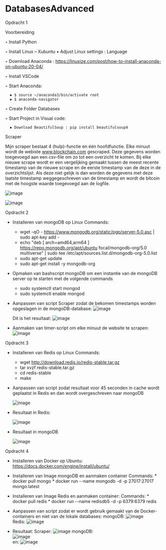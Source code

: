 # DatabasesAdvanced

Opdracht 1

Voorbereiding

  ◦ Install Python

  ◦ Install Linux – Xubuntu
      ▪ Adjust Linux settings : Language

  ◦ Download Anaconda : https://linuxize.com/post/how-to-install-anaconda-on-ubuntu-20-04/ 

  ◦ Install VSCode

  ◦ Start Anaconda: 

      ▪ $ source ~/anaconda3/bin/activate root
      ▪ $ anaconda-navigator

  ◦ Create Folder Databases

  ◦ Start Project in Visual code:
  
      ▪ Download BeautifulSoup : pip install beautifulsoup4 

Scraper

Mijn scraper bestaat 4 (hulp)-functie en één hoofdfunctie. Elke minuut wordt de webiste www.blockchain.com gescraped.  Deze gegevens worden toegevoegd aan een csv-file om zo tot een overzicht te komen.  Bij elke nieuwe scrape wordt er een vergelijking gemaakt tussen de meest recente timestamp van de nieuwe scrape en de eerste timestamp van de deze in de overzichtslijst. Als deze niet gelijk is dan worden de gegevens met deze laatste timestamp weggegeschreven van de timestamp en wordt de bitcoin met de hoogste waarde toegevoegd aan de logfile. 

![image](https://user-images.githubusercontent.com/91833234/135995766-58675c61-e3cf-42f8-ab17-cd28c5c45fa9.png)


![image](https://user-images.githubusercontent.com/91833234/135995096-170cb1af-143b-4ec7-a1ba-6797f32efdbb.png)

Opdracht 2 

* Installeren van mongoDB op Linux
  Commands: 
    * wget -qO - https://www.mongodb.org/static/pgp/server-5.0.asc | sudo apt-key add -
    * echo "deb [ arch=amd64,arm64 ] https://repo.mongodb.org/apt/ubuntu focal/mongodb-org/5.0 multiverse" | sudo tee /etc/apt/sources.list.d/mongodb-org-5.0.list
    * sudo apt-get update
    * sudo apt-get install -y mongodb-org
    
 * Opmaken van bashscript mongoDB om een instantie van de mongoDB server op te starten met de volgende commands
    * sudo systemctl start mongod
    * sudo systemctl enable mongod
    
 * Aanpassen van script Scraper zodat de bekomen timestamps worden opgeslagen in de mongoDB-database:
    ![image](https://user-images.githubusercontent.com/91833234/137693668-3d8dd5a9-d8d9-45b8-847e-1df106445434.png)

   Dit is het resultaat: 
   ![image](https://user-images.githubusercontent.com/91833234/137693544-1bd041da-d10d-48ea-bda0-10907f08a446.png)
  * Aanmaken van timer-script om elke minuut de website te scrapen: 
     ![image](https://user-images.githubusercontent.com/91833234/137693895-c8ef2f4c-2b03-437b-b5e1-4bc5d091e05b.png)

Opdracht 3

* Installeren van Redis op Linux
  Commands: 
    * wget http://download.redis.io/redis-stable.tar.gz
    * tar xvzf redis-stable.tar.gz
    * cd redis-stable
    * make

* Aanpassen van script zodat resultaat voor 45 seconden in cache wordt geplaatst in Redis en dan wordt overgeschreven naar mongoDB
   
  ![image](https://user-images.githubusercontent.com/91833234/141132757-5756695a-ecee-4ea5-9dad-6fa5322fdea7.png)

* Resultaat in Redis: 

  ![image](https://user-images.githubusercontent.com/91833234/141133037-98b7d0c5-7a49-4349-b7b5-10e496d999fc.png)


* Resultaat in mongoDB

  ![image](https://user-images.githubusercontent.com/91833234/141133369-f9076062-6347-4103-a3b2-e7ed6bdc203d.png)

Opdracht 4

* Installeren van Docker op Ubuntu: https://docs.docker.com/engine/install/ubuntu/ 

* Installeren van Image mongoDB en aanmaken container 
     Commands: 
        * docker pull mongo
        * docker run --name mongodb -d -p 27017:27017 mongo:latest

* Installeren van Image Redis en aanmaken container: 
      Commands: 
        * docker pull redis
        * docker run --name redisdb5 -d -p 6379:6379 redis

* Aanpassen van script zodat er wordt gebruik gemaakt van de Docker-containers en niet van de lokale databases: 
      mongoDB: 
      ![image](https://user-images.githubusercontent.com/91833234/143298771-268ef430-5f10-48f0-b400-b7c4cb6f53d5.png)      
      Redis: 
      ![image](https://user-images.githubusercontent.com/91833234/143299057-a88ea4ba-929a-458d-a06a-69b58bd1c585.png)

* Resultaat: 
      Scraper: 
      ![image](https://user-images.githubusercontent.com/91833234/143299217-64e4301c-3209-4f08-a03d-6e87b07f25a8.png)
      mongoDB:       
      ![image](https://user-images.githubusercontent.com/91833234/143299419-8c20bd9b-08f5-42fb-9e85-8728f953b762.png)      
      en:
      ![image](https://user-images.githubusercontent.com/91833234/143299522-08120bae-10fd-41d3-b5cc-dc76440bad7c.png)

      
     



   
  




